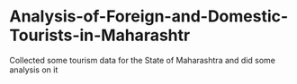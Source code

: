 # Analysis-of-Foreign-and-Domestic-Tourists-in-Maharashtr
Collected some tourism data for the State of Maharashtra and did some analysis on it
